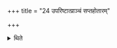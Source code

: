 +++
title = "24 उपरिष्टात्प्राञ्चं सप्तहोतारम्"

+++

<details><summary>थिते</summary>

उपरिष्टात्प्राञ्चं सप्तहोतारम् २४
</details>
